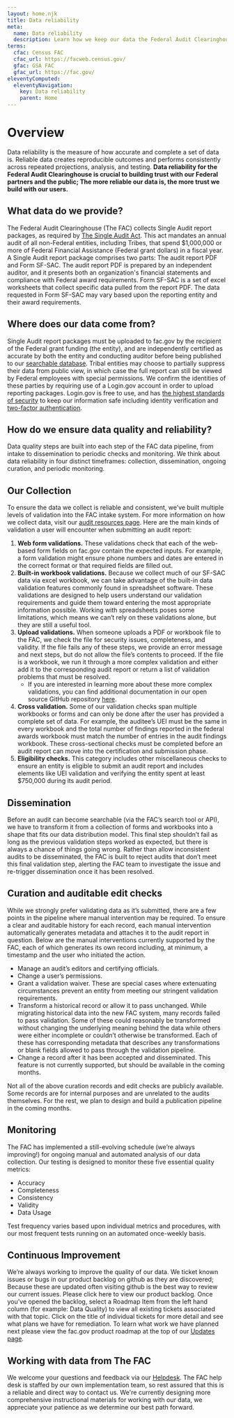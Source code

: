 ```yaml
---
layout: home.njk
title: Data reliability
meta:
  name: Data reliability
  description: Learn how we keep our data the Federal Audit Clearinghouse reliable.
terms:
  cfac: Census FAC
  cfac_url: https://facweb.census.gov/
  gfac: GSA FAC
  gfac_url: https://fac.gov/
eleventyComputed:
  eleventyNavigation:
    key: Data reliability
    parent: Home
---
```



# Overview

Data reliability is the measure of how accurate and complete a set of data is. Reliable data creates reproducible outcomes and performs consistently across repeated projections, analysis, and testing. <b>Data reliability for the Federal Audit Clearinghouse is crucial to building trust with our Federal partners and the public; The more reliable our data is, the more trust we build with our users.</b>

## What data do we provide?

The Federal Audit Clearinghouse (The FAC) collects Single Audit report packages, as required by [The Single Audit Act](https://www.govinfo.gov/content/pkg/PLAW-104publ156/pdf/PLAW-104publ156.pdf). This act mandates an annual audit of all non-Federal entities, including Tribes, that spend $1,000,000 or more of Federal Financial Assistance (Federal grant dollars) in a fiscal year. A Single Audit report package comprises two parts: The audit report PDF and Form SF-SAC. The audit report PDF is prepared by an independent auditor, and it presents both an organization's financial statements and compliance with Federal award requirements. Form SF-SAC is a set of excel worksheets that collect specific data pulled from the report PDF. The data requested in Form SF-SAC may vary based upon the reporting entity and their award requirements.

## Where does our data come from?

Single Audit report packages must be uploaded to fac.gov by the recipient of the Federal grant funding (the entity), and are independently certified as accurate by both the entity and conducting auditor before being published to our [searchable database](https://app.fac.gov/dissemination/search/). Tribal entities may choose to partially suppress their data from public view, in which case the full report can still be viewed by Federal employees with special permissions. We confirm the identities of these parties by requiring use of a Login.gov account in order to upload reporting packages. Login.gov is free to use, and has [the highest standards of security](https://login.gov/policy/) to keep our information safe including identity verification and [two-factor authentication](https://login.gov/help/get-started/authentication-methods/).

## How do we ensure data quality and reliability?

Data quality steps are built into each step of the FAC data pipeline, from intake to dissemination to periodic checks and monitoring. We think about data reliability in four distinct timeframes: collection, dissemination, ongoing curation, and periodic monitoring.

## Our Collection

To ensure the data we collect is reliable and consistent, we’ve built multiple levels of validation into the FAC intake system. For more information on how we collect data, visit our [audit resources page](https://www.fac.gov/audit-resources/). Here are the main kinds of validation a user will encounter when submitting an audit report:

1. <b>Web form validations.</b> These validations check that each of the web-based form fields on fac.gov contain the expected inputs. For example, a form validation might ensure phone numbers and dates are entered in the correct format or that required fields are filled out.
2. <b>Built-in workbook validations.</b> Because we collect much of our SF-SAC data via excel workbook, we can take advantage of the built-in data validation features commonly found in spreadsheet software. These validations are designed to help users understand our validation requirements and guide them toward entering the most appropriate information possible. Working with spreadsheets poses some limitations, which means we can’t rely on these validations alone, but they are still a useful tool.
3. <b>Upload validations.</b> When someone uploads a PDF or workbook file to the FAC, we check the file for security issues, completeness, and validity. If the file fails any of these steps, we provide an error message and next steps, but do not allow the file’s contents to proceed. If the file is a workbook, we run it through a more complex validation and either add it to the corresponding audit report or return a list of validation problems that must be resolved.
    * If you are interested in learning more about these more complex validations, you can find additional documentation in our open source GitHub repository [here](https://github.com/GSA-TTS/FAC).
4. <b>Cross validation.</b> Some of our validation checks span multiple workbooks or forms and can only be done after the user has provided a complete set of data. For example, the auditee’s UEI must be the same in every workbook and the total number of findings reported in the federal awards workbook must match the number of entries in the audit findings workbook. These cross-sectional checks must be completed before an audit report can move into the certification and submission phase.
5. <b>Eligibility checks.</b> This category includes other miscellaneous checks to ensure an entity is eligible to submit an audit report and includes elements like UEI validation and verifying the entity spent at least $750,000 during its audit period.

## Dissemination

Before an audit can become searchable (via the FAC’s search tool or API), we have to transform it from a collection of forms and workbooks into a shape that fits our data distribution model. This final step shouldn’t fail as long as the previous validation steps worked as expected, but there is always a chance of things going wrong. Rather than allow inconsistent audits to be disseminated, the FAC is built to reject audits that don’t meet this final validation step, alerting the FAC team to investigate the issue and re-trigger dissemination once it has been resolved.

## Curation and auditable edit checks

While we strongly prefer validating data as it’s submitted, there are a few points in the pipeline where manual intervention may be required. To ensure a clear and auditable history for each record, each manual intervention automatically generates metadata and attaches it to the audit report in question. Below are the manual interventions currently supported by the FAC, each of which generates its own record including, at minimum, a timestamp and the user who initiated the action.

* Manage an audit’s editors and certifying officials.
* Change a user’s permissions.
* Grant a validation waiver. These are special cases where extenuating circumstances prevent an entity from meeting our stringent validation requirements.
* Transform a historical record or allow it to pass unchanged. While migrating historical data into the new FAC system, many records failed to pass validation. Some of these could reasonably be transformed without changing the underlying meaning behind the data while others were either incomplete or couldn’t otherwise be transformed. Each of these has corresponding metadata that describes any transformations or blank fields allowed to pass through the validation pipeline.
* Change a record after it has been accepted and disseminated. This feature is not currently supported, but should be available in the coming months.

Not all of the above curation records and edit checks are publicly available. Some records are for internal purposes and are unrelated to the audits themselves. For the rest, we plan to design and build a publication pipeline in the coming months.

## Monitoring

The FAC has implemented a still-evolving schedule (we’re always improving!) for ongoing manual and automated analysis of our data collection. Our testing is designed to monitor these five essential quality metrics:

* Accuracy
* Completeness
* Consistency
* Validity
* Data Usage

Test frequency varies based upon individual metrics and procedures, with our most frequent tests running on an automated once-weekly basis.

## Continuous Improvement

We’re always working to improve the quality of our data. We ticket known issues or bugs in our product backlog on github as they are discovered; Because these are updated often visiting github is the best way to review our current issues. Please click here to view our product backlog. Once you’ve opened the backlog, select a Roadmap Item from the left hand column (for example: Data Quality) to view all existing tickets associated with that topic. Click on the title of individual tickets for more detail and see what plans we have for remediation. To learn what work we have planned next please view the fac.gov product roadmap at the top of our [Updates page](https://www.fac.gov/updates/).

## Working with data from The FAC

We welcome your questions and feedback via our [Helpdesk](https://support.fac.gov/hc/en-us/requests/new). The FAC help desk is staffed by our own implementation team, so rest assured that this is a reliable and direct way to contact us. We're currently designing more comprehensive instructional materials for working with our data, we appreciate your patience as we determine our best path forward.
